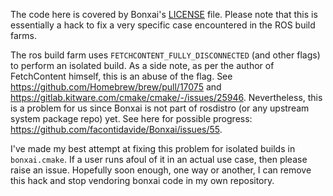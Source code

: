 The code here is covered by Bonxai's [LICENSE](LICENSE) file.
Please note that this is essentially a hack to fix a very specific case encountered in the ROS build farms.

The ros build farm uses `FETCHCONTENT_FULLY_DISCONNECTED` (and other flags) to perform an isolated build.
As a side note, as per the author of FetchContent himself, this is an abuse of the flag.
See https://github.com/Homebrew/brew/pull/17075 and https://gitlab.kitware.com/cmake/cmake/-/issues/25946.
Nevertheless, this is a problem for us since Bonxai is not part of rosdistro (or any upstream system package repo) yet.
See here for possible progress: https://github.com/facontidavide/Bonxai/issues/55.

I've made my best attempt at fixing this problem for isolated builds in `bonxai.cmake`. If a user runs afoul of it in an actual use case, then please raise an issue.
Hopefully soon enough, one way or another, I can remove this hack and stop vendoring bonxai code in my own repository.
